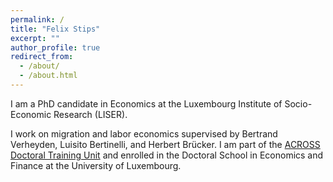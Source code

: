 ```yaml
---
permalink: /
title: "Felix Stips"
excerpt: ""
author_profile: true
redirect_from: 
  - /about/
  - /about.html
---
```


I am a PhD candidate in Economics at the Luxembourg Institute of Socio-Economic Research (LISER).

I work on migration and labor economics supervised by Bertrand Verheyden, Luisito Bertinelli, and Herbert Brücker. I am part of the [ACROSS Doctoral Training Unit](https://sites.google.com/view/fredericdocquier/xingb-blog/across) and enrolled in the Doctoral School in Economics and Finance at the University of Luxembourg. 




